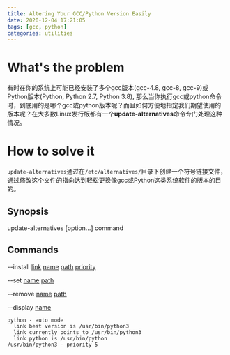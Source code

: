 ```yaml
---
title: Altering Your GCC/Python Version Easily
date: 2020-12-04 17:21:05
tags: [gcc, python]
categories: utilities
---
```


# What's the problem
有时在你的系统上可能已经安装了多个gcc版本(gcc-4.8, gcc-8, gcc-9)或Python版本(Python, Python 2.7, Python 3.8), 那么当你执行gcc或python命令时，到底用的是哪个gcc或python版本呢？而且如何方便地指定我们期望使用的版本呢？在大多数Linux发行版都有一个**update-alternatives**命令专门处理这种情况。

<!--more-->

# How to solve it
`update-alternatives`通过在`/etc/alternatives/`目录下创建一个符号链接文件，通过修改这个文件的指向达到轻松更换像gcc或Python这类系统软件的版本的目的。

## Synopsis

update-alternatives [option...] command

## Commands

--install <u>link</u> <u>name</u> <u>path</u> <u>priority</u>

--set <u>name</u> <u>path</u>

--remove <u>name</u> <u>path</u>

--display <u>name</u>
```ascii update-alternatives --display python
python - auto mode
  link best version is /usr/bin/python3
  link currently points to /usr/bin/python3
  link python is /usr/bin/python
/usr/bin/python3 - priority 5
```

